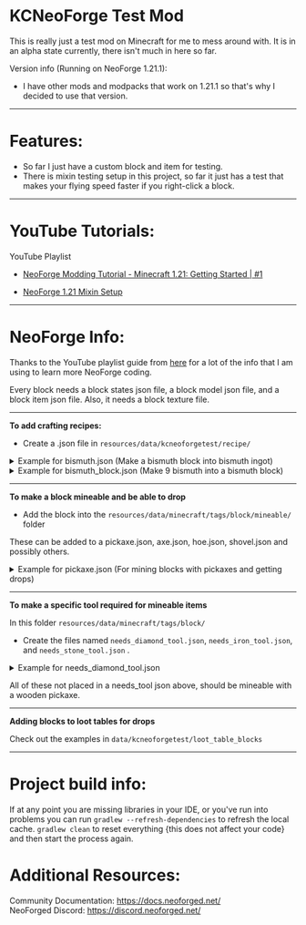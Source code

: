 # KCNeoForge Test Mod

This is really just a test mod on Minecraft for me to mess around with.
It is in an alpha state currently, there isn't much in here so far.

Version info (Running on NeoForge 1.21.1):
* I have other mods and modpacks that work on 1.21.1 so that's
why I decided to use that version.

---

Features:
========

* So far I just have a custom block and item for testing.
* There is mixin testing setup in this project, so far it just has a test that makes your flying speed
faster if you right-click a block.


---

YouTube Tutorials:
==========

YouTube Playlist
* [NeoForge Modding Tutorial - Minecraft 1.21: Getting Started | #1](https://www.youtube.com/watch?v=yG-oJPR_40w&list=PLKGarocXCE1G6CQOoiYdMVx-E1d9F_itF&index=1)

* [NeoForge 1.21 Mixin Setup](https://www.youtube.com/watch?v=Q5041hErnvA)

---

NeoForge Info:
===========
Thanks to the YouTube playlist guide from [here](https://www.youtube.com/watch?v=yG-oJPR_40w&list=PLKGarocXCE1G6CQOoiYdMVx-E1d9F_itF&index=1) 
for a lot of the info that I am using to learn more NeoForge coding.

Every block needs a block states json file, a block model json file, and a block item json file.
Also, it needs a block texture file.

---

**To add crafting recipes:**
* Create a .json file in `resources/data/kcneoforgetest/recipe/`

<details>

<summary> Example for bismuth.json (Make a bismuth block into bismuth ingot) </summary>

This is a shapeless recipe
```json
{
  "type": "minecraft:crafting_shapeless",
  "category": "misc",
  "ingredients": [
    {
      "item": "kcneoforgetest:bismuth_block"
    }
  ],
  "result": {
    "count": 9,
    "id": "kcneoforgetest:bismuth"
  }
}
```
</details>

<details>
<summary> Example for bismuth_block.json (Make 9 bismuth into a bismuth block) </summary>

This is a shaped recipe, it requires a certain setup below, the 'B' in the pattern is where the items go in the crafting grid.
```json
{
  "type": "minecraft:crafting_shaped",
  "category": "misc",
  "key": {
    "B": {
      "item": "kcneoforgetest:bismuth"
    }
  },
  "pattern": [
    "BBB",
    "BBB",
    "BBB"
  ],
  "result": {
    "count": 1,
    "id": "kcneoforgetest:bismuth_block"
  }
}

```
</details>

---

**To make a block mineable and be able to drop**
* Add the block into the `resources/data/minecraft/tags/block/mineable/` folder

These can be added to a pickaxe.json, axe.json, hoe.json, shovel.json and possibly others.

<details>
<summary> Example for pickaxe.json (For mining blocks with pickaxes and getting drops) </summary>

```json
{
  "replace": false,
  "values": [
    "kcneoforgetest:bismuth_block",
    "kcneoforgetest:bismuth_ore",
    "kcneoforgetest:bismuth_deepslate_ore"
  ]
}
```

</details>

---

**To make a specific tool required for mineable items**

In this folder `resources/data/minecraft/tags/block/`

* Create the files named `needs_diamond_tool.json`, `needs_iron_tool.json`, and `needs_stone_tool.json` .

<details>
<summary> Example for needs_diamond_tool.json </summary>

```json
{
  "replace": false,
  "values": [
    "kcneoforgetest:bismuth_deepslate_ore"
  ]
}
```

</details>

All of these not placed in a needs_tool json above, should be mineable with a wooden pickaxe.

---
**Adding blocks to loot tables for drops**

Check out the examples in `data/kcneoforgetest/loot_table_blocks` 

---

Project build info:
=========
If at any point you are missing libraries in your IDE, or you've run into problems you can
run `gradlew --refresh-dependencies` to refresh the local cache. `gradlew clean` to reset everything
{this does not affect your code} and then start the process again.


Additional Resources:
==========


Community Documentation: https://docs.neoforged.net/  
NeoForged Discord: https://discord.neoforged.net/
